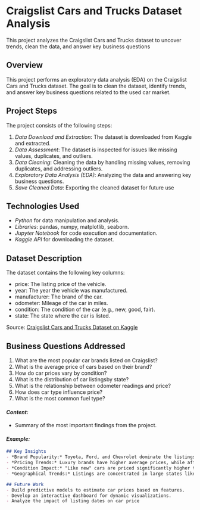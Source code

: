 # Craigslist Cars and Trucks Dataset Analysis

This project analyzes the Craigslist Cars and Trucks dataset to uncover trends, clean the data, and answer key business questions

## Overview

This project performs an exploratory data analysis (EDA) on the Craigslist Cars and Trucks dataset. The goal is to clean the dataset, identify trends, and answer key business questions related to the used car market.

## Project Steps

The project consists of the following steps:
1. *Data Download and Extraction*: The dataset is downloaded from Kaggle and extracted.
2. *Data Assessment*: The dataset is inspected for issues like missing values, duplicates, and outliers.
3. *Data Cleaning*: Cleaning the data by handling missing values, removing duplicates, and addressing outliers.
4. *Exploratory Data Analysis (EDA)*: Analyzing the data and answering key business questions.
5. *Save Cleaned Data*: Exporting the cleaned dataset for future use

## Technologies Used

- *Python* for data manipulation and analysis.
- *Libraries*: pandas, numpy, matplotlib, seaborn.
- *Jupyter Notebook* for code execution and documentation.
- *Kaggle API* for downloading the dataset.

## Dataset Description

The dataset contains the following key columns:
- price: The listing price of the vehicle.
- year: The year the vehicle was manufactured.
- manufacturer: The brand of the car.
- odometer: Mileage of the car in miles.
- condition: The condition of the car (e.g., new, good, fair).
- state: The state where the car is listed.

Source: [Craigslist Cars and Trucks Dataset on Kaggle](https://www.kaggle.com/datasets/austinreese/craigslist-carstrucks-data)

## Business Questions Addressed

1. What are the most popular car brands listed on Craigslist?
2. What is the average price of cars based on their brand?
3. How do car prices vary by condition?
4. What is the distribution of car listingsby state?
5. What is the relationship between odometer readings and price?
6. How does car type influence price?
7. What is the most common fuel type?

#### *Content:*
- Summary of the most important findings from the project.

#### *Example:*
```markdown
## Key Insights
- *Brand Popularity:* Toyota, Ford, and Chevrolet dominate the listings.
- *Pricing Trends:* Luxury brands have higher average prices, while affordable brands dominate the lower price range.
- *Condition Impact:* "Like new" cars are priced significantly higher than those in "fair" condition.
- *Geographical Trends:* Listings are concentrated in large states like California and Texas

## Future Work
- Build predictive models to estimate car prices based on features.
- Develop an interactive dashboard for dynamic visualizations.
- Analyze the impact of listing dates on car price

